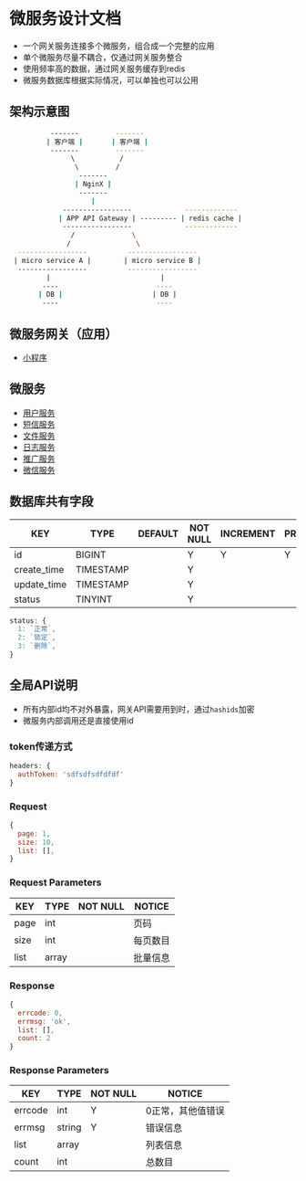 # 微服务设计文档

- 一个网关服务连接多个微服务，组合成一个完整的应用
- 单个微服务尽量不耦合，仅通过网关服务整合
- 使用频率高的数据，通过网关服务缓存到redis
- 微服务数据库根据实际情况，可以单独也可以公用

## 架构示意图

```sh
          -------         -------
         | 客户端 |       | 客户端 |
          -------         -------
               \           /
                \         /
                 -------
                | NginX |
                 -------
                    |
             -----------------             -------------
            | APP API Gateway | --------- | redis cache |
             -----------------             -------------
               /              \
              /                \
  -----------------          -----------------
 | micro service A |        | micro service B |
  -----------------          -----------------
         |                           |
        ----                        ----
       | DB |                      | DB |
        ----                        ----
```

## 微服务网关（应用）

- [小程序](./app-wxapp.md)

## 微服务

- [用户服务](./service-sso.md)
- [短信服务](./service-msg.md)
- [文件服务](./service-media.md)
- [日志服务](./service-log.md)
- [推广服务](./service-promo.md)
- [微信服务](./service-wx.md)

## 数据库共有字段

| KEY         | TYPE      | DEFAULT | NOT NULL | INCREMENT | PRIMARY | FOREIGN | NOTICE |
|-------------|-----------|---------|----------|-----------|---------|---------|--------|
| id          | BIGINT    |         | Y        | Y         | Y       |         |        |
| create_time | TIMESTAMP |         | Y        |           |         |         |        |
| update_time | TIMESTAMP |         | Y        |           |         |         |        |
| status      | TINYINT   |         | Y        |           |         |         |        |

```js
status: {
  1: `正常`,
  2: `锁定`,
  3: `删除`,
}
```

## 全局API说明

- 所有内部id均不对外暴露，网关API需要用到时，通过`hashids`加密
- 微服务内部调用还是直接使用id

### token传递方式

```js
headers: {
  authToken: 'sdfsdfsdfdfdf'
}
```

### Request

```js
{
  page: 1,
  size: 10,
  list: [],
}
```

### Request Parameters

| KEY  | TYPE  | NOT NULL | NOTICE |
|------|-------|----------|--------|
| page | int   |          | 页码     |
| size | int   |          | 每页数目   |
| list | array |          | 批量信息   |

### Response

```js
{
  errcode: 0,
  errmsg: 'ok',
  list: [],
  count: 2
}
```

### Response Parameters

| KEY     | TYPE   | NOT NULL | NOTICE    |
|---------|--------|----------|-----------|
| errcode | int    | Y        | 0正常，其他值错误 |
| errmsg  | string | Y        | 错误信息      |
| list    | array  |          | 列表信息      |
| count   | int    |          | 总数目       |
